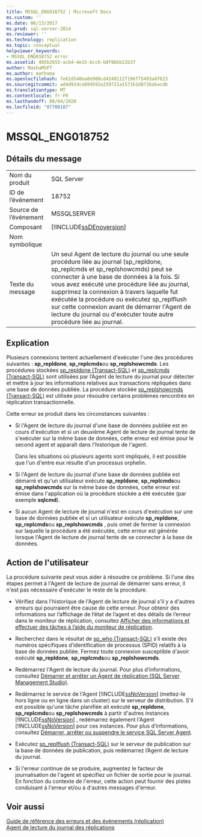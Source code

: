 ```yaml
---
title: MSSQL_ENG018752 | Microsoft Docs
ms.custom: ''
ms.date: 06/13/2017
ms.prod: sql-server-2014
ms.reviewer: ''
ms.technology: replication
ms.topic: conceptual
helpviewer_keywords:
- MSSQL_ENG018752 error
ms.assetid: 405b2655-acb4-4e15-bcc6-b8f86bb22b37
author: MashaMSFT
ms.author: mathoma
ms.openlocfilehash: fe62d540ea8e988cd4249112f196f75493a8f623
ms.sourcegitcommit: ad4d92dce894592a259721a1571b1d8736abacdb
ms.translationtype: MT
ms.contentlocale: fr-FR
ms.lasthandoff: 08/04/2020
ms.locfileid: "87708187"
---
```

# <a name="mssql_eng018752"></a>MSSQL_ENG018752
    
## <a name="message-details"></a>Détails du message  
  
|||  
|-|-|  
|Nom du produit|SQL Server|  
|ID de l’événement|18752|  
|Source de l’événement|MSSQLSERVER|  
|Composant|[!INCLUDE[ssDEnoversion](../../includes/ssdenoversion-md.md)]|  
|Nom symbolique||  
|Texte du message|Un seul Agent de lecture du journal ou une seule procédure liée au journal (sp_repldone, sp_replcmds et sp_replshowcmds) peut se connecter à une base de données à la fois. Si vous avez exécuté une procédure liée au journal, supprimez la connexion à travers laquelle fut exécutée la procédure ou exécutez sp_replflush sur cette connexion avant de démarrer l'Agent de lecture du journal ou d'exécuter toute autre procédure liée au journal.|  
  
## <a name="explanation"></a>Explication  
 Plusieurs connexions tentent actuellement d'exécuter l'une des procédures suivantes : **sp_repldone**, **sp_replcmds**ou **sp_replshowcmds**. Les procédures stockées [sp_repldone &#40;Transact-SQL&#41;](/sql/relational-databases/system-stored-procedures/sp-repldone-transact-sql) et [sp_replcmds &#40;Transact-SQL&#41;](/sql/relational-databases/system-stored-procedures/sp-replcmds-transact-sql) sont utilisées par l’Agent de lecture du journal pour détecter et mettre à jour les informations relatives aux transactions répliquées dans une base de données publiée. La procédure stockée [sp_replshowcmds &#40;Transact-SQL&#41;](/sql/relational-databases/system-stored-procedures/sp-replshowcmds-transact-sql) est utilisée pour résoudre certains problèmes rencontrés en réplication transactionnelle.  
  
 Cette erreur se produit dans les circonstances suivantes :  
  
-   Si l'Agent de lecture du journal d'une base de données publiée est en cours d'exécution et si un deuxième Agent de lecture de journal tente de s'exécuter sur la même base de données, cette erreur est émise pour le second agent et apparaît dans l'historique de l'agent.  
  
     Dans les situations où plusieurs agents sont impliqués, il est possible que l'un d'entre eux résulte d'un processus orphelin.  
  
-   Si l'Agent de lecture du journal d'une base de données publiée est démarré et qu'un utilisateur exécute **sp_repldone**, **sp_replcmds**ou **sp_replshowcmds** sur la même base de données, cette erreur est émise dans l'application où la procédure stockée a été exécutée (par exemple **sqlcmd**).  
  
-   Si aucun Agent de lecture de journal n'est en cours d'exécution sur une base de données publiée et si un utilisateur exécute **sp_repldone**, **sp_replcmds**ou **sp_replshowcmds** , puis omet de fermer la connexion sur laquelle la procédure a été exécutée, cette erreur est générée lorsque l'Agent de lecture de journal tente de se connecter à la base de données.  
  
## <a name="user-action"></a>Action de l'utilisateur  
 La procédure suivante peut vous aider à résoudre ce problème. Si l'une des étapes permet à l'Agent de lecture de journal de démarrer sans erreur, il n'est pas nécessaire d'exécuter le reste de la procédure.  
  
-   Vérifiez dans l'historique de l'Agent de lecture de journal s'il y a d'autres erreurs qui pourraient être cause de cette erreur. Pour obtenir des informations sur l’affichage de l’état de l’agent et des détails de l’erreur dans le moniteur de réplication, consultez [Afficher des informations et effectuer des tâches à l’aide du moniteur de réplication](monitor/view-information-and-perform-tasks-replication-monitor.md).  
  
-   Recherchez dans le résultat de [sp_who &#40;Transact-SQL&#41;](/sql/relational-databases/system-stored-procedures/sp-who-transact-sql) s’il existe des numéros spécifiques d’identification de processus (SPID) relatifs à la base de données publiée. Fermez toute connexion susceptible d'avoir exécuté **sp_repldone**, **sp_replcmds**ou **sp_replshowcmds**.  
  
-   Redémarrez l'Agent de lecture du journal. Pour plus d’informations, consultez [Démarrer et arrêter un Agent de réplication &#40;SQL Server Management Studio&#41;](agents/start-and-stop-a-replication-agent-sql-server-management-studio.md).  
  
-   Redémarrez le service de l'Agent [!INCLUDE[ssNoVersion](../../includes/ssnoversion-md.md)] (mettez-le hors ligne ou en ligne dans un cluster) sur le serveur de distribution. S'il est possible qu'une tâche planifiée ait exécuté **sp_repldone**, **sp_replcmds**ou **sp_replshowcmds** à partir d'autres instances [!INCLUDE[ssNoVersion](../../includes/ssnoversion-md.md)] , redémarrez également l'Agent [!INCLUDE[ssNoVersion](../../includes/ssnoversion-md.md)] pour ces instances. Pour plus d’informations, consultez [Démarrer, arrêter ou suspendre le service SQL Server Agent](../../ssms/agent/start-stop-or-pause-the-sql-server-agent-service.md).  
  
-   Exécutez [sp_replflush &#40;Transact-SQL&#41;](/sql/relational-databases/system-stored-procedures/sp-replflush-transact-sql) sur le serveur de publication sur la base de données de publication, puis redémarrez l’Agent de lecture du journal.  
  
-   Si l'erreur continue de se produire, augmentez le facteur de journalisation de l'agent et spécifiez un fichier de sortie pour le journal. En fonction du contexte de l'erreur, cette action peut fournir des pistes conduisant à l'erreur et/ou à d'autres messages d'erreur.  
  
## <a name="see-also"></a>Voir aussi  
 [Guide de référence des erreurs et des événements &#40;réplication&#41;](errors-and-events-reference-replication.md)   
 [Agent de lecture du journal des réplications](agents/replication-log-reader-agent.md)  
  
  
